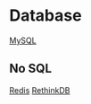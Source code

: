 # Database
[MySQL](http://dev.mysql.com/doc/)

## No SQL
[Redis](http://redis.io/)
[RethinkDB](http://rethinkdb.com/)
